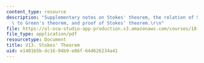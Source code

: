 ```yaml
---
content_type: resource
description: "Supplementary notes on Stokes' theorem, the relation of Stokes' theorem\
  \ to Green's theorem, and proof of Stokes' theorem.\r\n"
file: https://ol-ocw-studio-app-production.s3.amazonaws.com/courses/18-02-multivariable-calculus-fall-2007/e1401b5bdc1694b9e86f64d626234a41_stokes_theorem.pdf
file_type: application/pdf
resourcetype: Document
title: V13. Stokes' Theorem
uid: e1401b5b-dc16-94b9-e86f-64d626234a41
---
```

